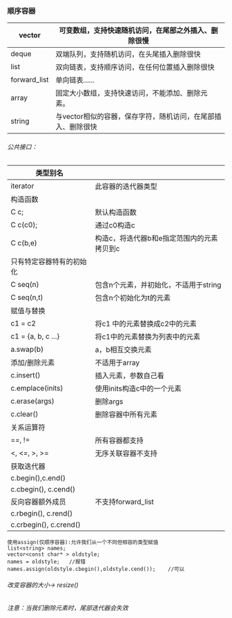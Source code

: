 ### 顺序容器

| vector       | 可变数组，支持快速随机访问，在尾部之外插入、删除很慢        |
| ------------ | --------------------------------- |
| deque        | 双端队列，支持随机访问，在头尾插入删除很快             |
| list         | 双向链表，支持顺序访问，在任何位置插入删除很快           |
| forward_list | 单向链表......                        |
| array        | 固定大小数组，支持快速访问，不能添加、删除元素。          |
| string       | 与vector相似的容器，保存字符，随机访问，在尾部插入、删除很快 |

###### 公共接口：

| 类型别名                   |                         |
| ---------------------- | ----------------------- |
| iterator               | 此容器的迭代器类型               |
| 构造函数                   |                         |
| C c;                   | 默认构造函数                  |
| C c(c0);               | 通过c0构造c                 |
| C c(b,e)               | 构造c，将迭代器b和e指定范围内的元素拷贝到c |
| 只有特定容器特有的初始化           |                         |
| C seq(n)               | 包含n个元素，并初始化，不适用于string  |
| C seq(n,t)             | 包含n个初始化为t的元素            |
| 赋值与替换                  |                         |
| c1 = c2                | 将c1 中的元素替换成c2中的元素       |
| c1 = {a, b, c ...}     | 将c1中的元素替换为列表中的元素        |
| a.swap(b)              | a，b相互交换元素               |
| 添加/删除元素                | 不适用于array               |
| c.insert()             | 插入元素，参数自己看              |
| c.emplace(inits)       | 使用inits构造c中的一个元素        |
| c.erase(args)          | 删除args                  |
| c.clear()              | 删除容器中所有元素               |
| 关系运算符                  |                         |
| ==, !=                 | 所有容器都支持                 |
| <, <=, >, >=           | 无序关联容器不支持               |
| 获取迭代器                  |                         |
| c.begin(),c.end()      |                         |
| c.cbegin(), c.cend()   |                         |
| 反向容器额外成员               | 不支持forward_list         |
| c.rbegin(), c.rend()   |                         |
| c.crbegin(), c.crend() |                         |

```
使用assign(仅顺序容器):允许我们从一个不同但相容的类型赋值
list<string> names;
vector<const char* > oldstyle;
names = oldstyle;	//报错
names.assign(oldstyle.cbegin(),oldstyle.cend());	//可以
```

###### 改变容器的大小-> resize()

###### 注意：当我们删除元素时，尾部迭代器会失效